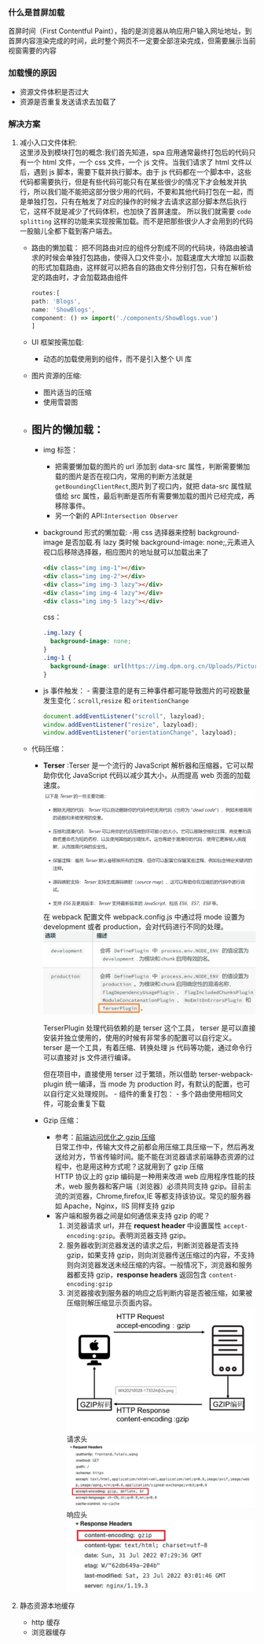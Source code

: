 ### 什么是首屏加载

首屏时间（First Contentful Paint），指的是浏览器从响应用户输入网址地址，到首屏内容渲染完成的时间，此时整个网页不一定要全部渲染完成，但需要展示当前视窗需要的内容

### 加载慢的原因

- 资源文件体积是否过大
- 资源是否重复发送请求去加载了

### 解决方案

1.  减小入口文件体积:  
     这里涉及到模块打包的概念:我们首先知道，spa 应用通常最终打包后的代码只有一个 html 文件，一个 css 文件，一个 js 文件。当我们请求了 html 文件以后，遇到 js 脚本，需要下载并执行脚本。由于 js 代码都在一个脚本中，这些代码都需要执行，但是有些代码可能只有在某些很少的情况下才会触发并执行，所以我们能不能把这部分很少用的代码，不要和其他代码打包在一起，而是单独打包，只有在触发了对应的操作的时候才去请求这部分脚本然后执行它，这样不就是减少了代码体积，也加快了首屏速度。
    所以我们就需要 `code splitting` 这样的功能来实现按需加载。而不是把那些很少人才会用到的代码一股脑儿全都下载到客户端去。

    - 路由的懒加载：
      把不同路由对应的组件分割成不同的代码块，待路由被请求的时候会单独打包路由，使得入口文件变小，加载速度大大增加
      以函数的形式加载路由，这样就可以把各自的路由文件分别打包，只有在解析给定的路由时，才会加载路由组件
      ```javascript
      routes:[
      path: 'Blogs',
      name: 'ShowBlogs',
      component: () => import('./components/ShowBlogs.vue')
      ]
      ```
    - UI 框架按需加载:
      - 动态的加载使用到的组件，而不是引入整个 UI 库
    - 图片资源的压缩:
      - 图片适当的压缩
      - 使用雪碧图
    - ## 图片的懒加载：

      - img 标签：
        - 把需要懒加载的图片的 url 添加到 data-src 属性，判断需要懒加载的图片是否在视口内，常用的判断方法就是`getBoundingClientRect`,图片到了视口内，就把 data-src 属性赋值给 src 属性，最后判断是否所有需要懒加载的图片已经完成，再移除事件。
        - 另一个新的 API:`Intersection Observer`
      - background 形式的懒加载: -用 css 选择器来控制 background-image 是否加载.有 lazy 类时候 background-image: none;,元素进入视口后移除选择器，相应图片的地址就可以加载出来了
        ```html
        <div class="img img-1"></div>
        <div class="img img-2"></div>
        <div class="img img-3 lazy"></div>
        <div class="img img-4 lazy"></div>
        <div class="img img-5 lazy"></div>
        ```
        css：
        ```css
        .img.lazy {
          background-image: none;
        }
        .img-1 {
          background-image: url(https://img.dpm.org.cn/Uploads/Picture/2021/05/31/s60b446b015652.jpg);
        }
        ```
      - js 事件触发： - 需要注意的是有三种事件都可能导致图片的可视数量发生变化：`scroll`,`resize` 和 `oritentionChange`

        ```javascript
        document.addEventListener("scroll", lazyload);
        window.addEventListener("resize", lazyload);
        window.addEventListener("orientationChange", lazyload);
        ```

    - 代码压缩：

      - **Terser** :Terser 是一个流行的 JavaScript 解析器和压缩器，它可以帮助你优化 JavaScript 代码以减少其大小，从而提高 web 页面的加载速度。
        ![Alt text](image-3.png)
        在 webpack 配置文件 webpack.config.js 中通过将 mode 设置为 development 或者 production，会对代码进行不同的处理。
        ![Alt text](image-2.png)

        TerserPlugin 处理代码依赖的是 terser 这个工具， terser 是可以直接安装并独立使用的，使用的时候有非常多的配置可以自行定义。  
        terser 是一个工具，有着压缩、转换处理 js 代码等功能，通过命令行可以直接对 js 文件进行编译。

        但在项目中，直接使用 terser 过于繁琐，所以借助 terser-webpack-plugin 统一编译，当 mode 为 production 时，有默认的配置，也可以自行定义处理规则。 - 组件的重复打包： - 多个路由使用相同文件，可能会重复下载

      - Gzip 压缩：
        - 参考：[前端访问优化之 gzip 压缩](https://www.shengshunyan.xyz/2021/03/28/%E5%89%8D%E7%AB%AF%E8%AE%BF%E9%97%AE%E4%BC%98%E5%8C%96%E4%B9%8Bgzip%E5%8E%8B%E7%BC%A9/#%E8%83%8C%E6%99%AF)  
          日常工作中，传输大文件之前都会用压缩工具压缩一下，然后再发送给对方，节省传输时间。能不能在浏览器请求前端静态资源的过程中，也是用这种方式呢？这就用到了 gzip 压缩  
          HTTP 协议上的 gzip 编码是一种用来改进 web 应用程序性能的技术，web 服务器和客户端（浏览器）必须共同支持 gzip。目前主流的浏览器，Chrome,firefox,IE 等都支持该协议。常见的服务器如 Apache，Nginx，IIS 同样支持 gzip
        - 客户端和服务器之间是如何通信来支持 gzip 的呢？
          1. 浏览器请求 url，并在 **request header** 中设置属性 `accept-encoding:gzip`。表明浏览器支持 gzip。
          2. 服务器收到浏览器发送的请求之后，判断浏览器是否支持 gzip，如果支持 gzip，则向浏览器传送压缩过的内容，不支持则向浏览器发送未经压缩的内容。一般情况下，浏览器和服务器都支持 gzip，**response headers** 返回包含 `content-encoding:gzip`
          3. 浏览器接收到服务器的响应之后判断内容是否被压缩，如果被压缩则解压缩显示页面内容。
             ![gzip压缩](image-4.png)
             请求头
             ![Alt text](image-5.png)
             响应头
             ![Alt text](image-6.png)

1.  静态资源本地缓存
    - http 缓存
    - 浏览器缓存
